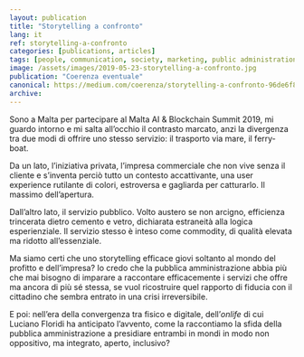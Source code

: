 ```yaml
---
layout: publication
title: "Storytelling a confronto"
lang: it
ref: storytelling-a-confronto
categories: [publications, articles]
tags: [people, communication, society, marketing, public administration]
image: /assets/images/2019-05-23-storytelling-a-confronto.jpg
publication: "Coerenza eventuale"
canonical: https://medium.com/coerenza/storytelling-a-confronto-96de6f84a829
archive:
---
```


Sono a Malta per partecipare al Malta AI & Blockchain Summit 2019, mi guardo intorno e mi salta all’occhio il contrasto marcato, anzi la divergenza tra due modi di offrire uno stesso servizio: il trasporto via mare, il ferry-boat.

Da un lato, l’iniziativa privata, l’impresa commerciale che non vive senza il cliente e s’inventa perciò tutto un contesto accattivante, una user experience rutilante di colori, estroversa e gagliarda per catturarlo. Il massimo dell’apertura.

Dall’altro lato, il servizio pubblico. Volto austero se non arcigno, efficienza trincerata dietro cemento e vetro, dichiarata estraneità alla logica esperienziale. Il servizio stesso è inteso come commodity, di qualità elevata ma ridotto all’essenziale.

Ma siamo certi che uno storytelling efficace giovi soltanto al mondo del profitto e dell’impresa? Io credo che la pubblica amministrazione abbia più che mai bisogno di imparare a raccontare efficacemente i servizi che offre ma ancora di più sé stessa, se vuol ricostruire quel rapporto di fiducia con il cittadino che sembra entrato in una crisi irreversibile.

E poi: nell’era della convergenza tra fisico e digitale, dell’*onlife* di cui Luciano Floridi ha anticipato l’avvento, come la raccontiamo la sfida della pubblica amministrazione a presidiare entrambi in mondi in modo non oppositivo, ma integrato, aperto, inclusivo?
